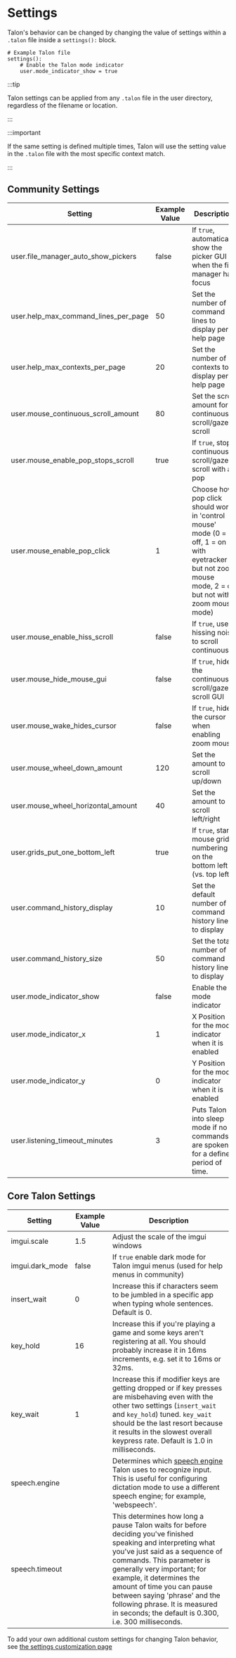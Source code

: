 # Settings

Talon's behavior can be changed by changing the value of settings within a `.talon` file inside a `settings():` block.

```talon
# Example Talon file
settings():
    # Enable the Talon mode indicator
    user.mode_indicator_show = true
```

:::tip

Talon settings can be applied from any `.talon` file in the user directory, regardless of the filename or location.

:::

:::important

If the same setting is defined multiple times, Talon will use the setting value in the `.talon` file with the most specific context match.

:::

## Community Settings

| Setting                              | Example Value | Description                                                                                                                                             |
| ------------------------------------ | ------------- | ------------------------------------------------------------------------------------------------------------------------------------------------------- |
| user.file_manager_auto_show_pickers  | false         | If `true`, automatically show the picker GUI when the file manager has focus                                                                            |
| user.help_max_command_lines_per_page | 50            | Set the number of command lines to display per help page                                                                                                |
| user.help_max_contexts_per_page      | 20            | Set the number of contexts to display per help page                                                                                                     |
| user.mouse_continuous_scroll_amount  | 80            | Set the scroll amount for continuous scroll/gaze scroll                                                                                                 |
| user.mouse_enable_pop_stops_scroll   | true          | If `true`, stop continuous scroll/gaze scroll with a pop                                                                                                |
| user.mouse_enable_pop_click          | 1             | Choose how pop click should work in 'control mouse' mode (0 = off, 1 = on with eyetracker but not zoom mouse mode, 2 = on but not with zoom mouse mode) |
| user.mouse_enable_hiss_scroll        | false         | If `true`, use a hissing noise to scroll continuously                                                                                                   |
| user.mouse_hide_mouse_gui            | false         | If `true`, hide the continuous scroll/gaze scroll GUI                                                                                                   |
| user.mouse_wake_hides_cursor         | false         | If `true`, hide the cursor when enabling zoom mouse                                                                                                     |
| user.mouse_wheel_down_amount         | 120           | Set the amount to scroll up/down                                                                                                                        |
| user.mouse_wheel_horizontal_amount   | 40            | Set the amount to scroll left/right                                                                                                                     |
| user.grids_put_one_bottom_left       | true          | If `true`, start mouse grid numbering on the bottom left (vs. top left)                                                                                 |
| user.command_history_display         | 10            | Set the default number of command history lines to display                                                                                              |
| user.command_history_size            | 50            | Set the total number of command history lines to display                                                                                                |
| user.mode_indicator_show             | false         | Enable the mode indicator                                                                                                                               |
| user.mode_indicator_x                | 1             | X Position for the mode indicator when it is enabled                                                                                                    |
| user.mode_indicator_y                | 0             | Y Position for the mode indicator when it is enabled                                                                                                    |
| user.listening_timeout_minutes       | 3             | Puts Talon into sleep mode if no commands are spoken for a defined period of time.                                                                      |

## Core Talon Settings

| Setting         | Example Value | Description                                                                                                                                                                                                                                                                                                                                                                                   |
| --------------- | ------------- | --------------------------------------------------------------------------------------------------------------------------------------------------------------------------------------------------------------------------------------------------------------------------------------------------------------------------------------------------------------------------------------------- |
| imgui.scale     | 1.5           | Adjust the scale of the imgui windows                                                                                                                                                                                                                                                                                                                                                         |
| imgui.dark_mode | false         | If `true` enable dark mode for Talon imgui menus (used for help menus in community)                                                                                                                                                                                                                                                                                                           |
| insert_wait     | 0             | Increase this if characters seem to be jumbled in a specific app when typing whole sentences. Default is 0.                                                                                                                                                                                                                                                                                   |
| key_hold        | 16            | Increase this if you're playing a game and some keys aren't registering at all. You should probably increase it in 16ms increments, e.g. set it to 16ms or 32ms.                                                                                                                                                                                                                              |
| key_wait        | 1             | Increase this if modifier keys are getting dropped or if key presses are misbehaving even with the other two settings (`insert_wait` and `key_hold`) tuned. `key_wait` should be the last resort because it results in the slowest overall keypress rate. Default is 1.0 in milliseconds.                                                                                                     |
| speech.engine   |               | Determines which [speech engine](../Resource%20Hub/Speech%20Recognition//speech%20engines.md) Talon uses to recognize input. This is useful for configuring dictation mode to use a different speech engine; for example, 'webspeech'.                                                                                                                                                        |
| speech.timeout  |               | This determines how long a pause Talon waits for before deciding you've finished speaking and interpreting what you've just said as a sequence of commands. This parameter is generally very important; for example, it determines the amount of time you can pause between saying 'phrase' and the following phrase. It is measured in seconds; the default is 0.300, i.e. 300 milliseconds. |

To add your own additional custom settings for changing Talon behavior, see [the settings customization page](../Customization/Talon%20Framework/settings.md)
